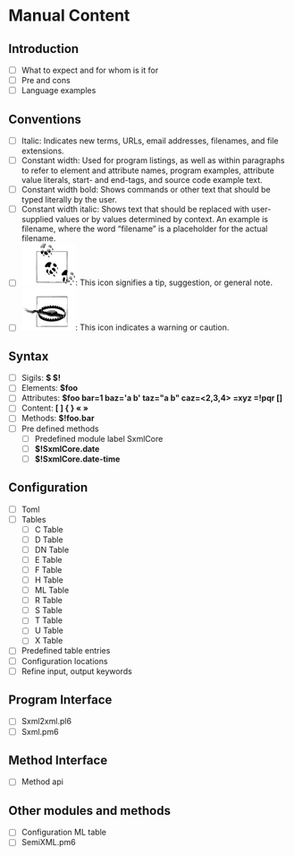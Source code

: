 # Manual Content

## Introduction
* [ ] What to expect and for whom is it for
* [ ] Pre and cons
* [ ] Language examples

## Conventions
* [ ] Italic: Indicates new terms, URLs, email addresses, filenames, and file extensions.
* [ ] Constant width: Used for program listings, as well as within paragraphs to refer to element and attribute names, program examples, attribute value literals, start- and end-tags, and source code example text.
* [ ] Constant width bold: Shows commands or other text that should be typed literally by the user.
* [ ] Constant width italic: Shows text that should be replaced with user-supplied values or by values determined by context. An example is filename, where the word “filename” is a placeholder for the actual filename.
* [ ] <img src='tip.gif' />: This icon signifies a tip, suggestion, or general note.
* [ ] <img src='caution.gif' />: This icon indicates a warning or caution.

## Syntax
* [ ] Sigils: **$ \$!**
* [ ] Elements: **$foo**
* [ ] Attributes: **$foo bar=1 baz='a b' taz="a b" caz=<2,3,4> =xyz =!pqr []**
* [ ] Content: **[ ] { } « »**
* [ ] Methods: **$!foo.bar**
* [ ] Pre defined methods
  * [ ] Predefined module label SxmlCore
  * [ ] **\$!SxmlCore.date**
  * [ ] **\$!SxmlCore.date-time**

## Configuration
* [ ] Toml
* [ ] Tables
  * [ ] C Table
  * [ ] D Table
  * [ ] DN Table
  * [ ] E Table
  * [ ] F Table
  * [ ] H Table
  * [ ] ML Table
  * [ ] R Table
  * [ ] S Table
  * [ ] T Table
  * [ ] U Table
  * [ ] X Table
* [ ] Predefined table entries
* [ ] Configuration locations
* [ ] Refine input, output keywords

## Program Interface
* [ ] Sxml2xml.pl6
* [ ] Sxml.pm6

## Method Interface
* [ ] Method api

## Other modules and methods
* [ ] Configuration ML table
* [ ] SemiXML.pm6
